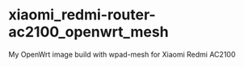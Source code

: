 # xiaomi_redmi-router-ac2100_openwrt_mesh
My OpenWrt image build with wpad-mesh for Xiaomi Redmi AC2100
